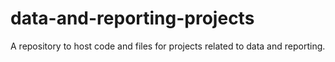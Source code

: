 # data-and-reporting-projects
A repository to host code and files for projects related to data and reporting.
